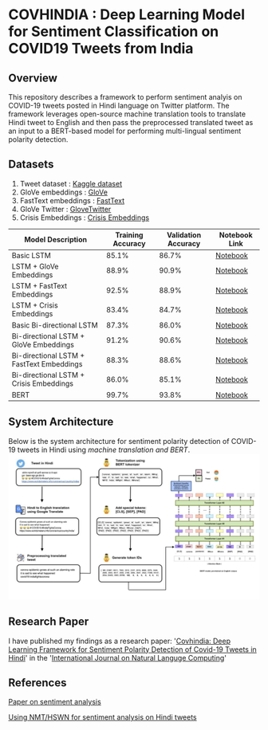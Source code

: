 # COVHINDIA : Deep Learning Model for Sentiment Classification on COVID19 Tweets from India

## Overview
This repository describes a framework to perform sentiment analyis on COVID-19 tweets posted in Hindi language on Twitter platform. The framework leverages open-source machine translation tools to translate Hindi tweet to English and then pass the preprocessed translated tweet as an input to a BERT-based model for performing multi-lingual sentiment polarity detection. 

## Datasets
1. Tweet dataset : [Kaggle dataset](https://www.kaggle.com/surajkum1198/twitterdata)
2. GloVe embeddings : [GloVe](https://www.kaggle.com/rtatman/glove-global-vectors-for-word-representation)
3. FastText embeddings : [FastText](https://www.kaggle.com/vsmolyakov/fasttext)
4. GloVe Twitter : [GloveTwitter](https://www.kaggle.com/bertcarremans/glovetwitter27b100dtxt)
5. Crisis Embeddings : [Crisis Embeddings](https://github.com/CrisisNLP/deep-learning-for-big-crisis-data)


| Model Description                         | Training Accuracy | Validation Accuracy | Notebook Link                                                                                                                                  |
|-------------------------------------------|-------------------|---------------------|------------------------------------------------------------------------------------------------------------------------------------------------|
| Basic LSTM                                | 85.1%             | 86.7%               | [Notebook](https://github.com/purvasingh96/Sentiment-Analysis-via-Deep-Learning-Model/blob/main/covhindia-bi-lstm-glove-fasttext-crisis.ipynb) |
| LSTM + GloVe Embeddings                   | 88.9%             | 90.9%               | [Notebook](https://github.com/purvasingh96/Sentiment-Analysis-via-Deep-Learning-Model/blob/main/covhindia-bi-lstm-glove-fasttext-crisis.ipynb) |
| LSTM + FastText Embeddings                | 92.5%             | 88.9%               | [Notebook](https://github.com/purvasingh96/Sentiment-Analysis-via-Deep-Learning-Model/blob/main/covhindia-bi-lstm-glove-fasttext-crisis.ipynb) |
| LSTM + Crisis Embeddings                  | 83.4%             | 84.7%               | [Notebook](https://github.com/purvasingh96/Sentiment-Analysis-via-Deep-Learning-Model/blob/main/covhindia-bi-lstm-glove-fasttext-crisis.ipynb) |
| Basic Bi-directional LSTM                 | 87.3%             | 86.0%               | [Notebook](https://github.com/purvasingh96/Sentiment-Analysis-via-Deep-Learning-Model/blob/main/covhindia-bi-lstm-glove-fasttext-crisis.ipynb) |
| Bi-directional LSTM + GloVe Embeddings    | 91.2%             | 90.6%               | [Notebook](https://github.com/purvasingh96/Sentiment-Analysis-via-Deep-Learning-Model/blob/main/covhindia-bi-lstm-glove-fasttext-crisis.ipynb) |
| Bi-directional LSTM + FastText Embeddings | 88.3%             | 88.6%               | [Notebook](https://github.com/purvasingh96/Sentiment-Analysis-via-Deep-Learning-Model/blob/main/covhindia-bi-lstm-glove-fasttext-crisis.ipynb) |
| Bi-directional LSTM + Crisis Embeddings   | 86.0%             | 85.1%               | [Notebook](https://github.com/purvasingh96/Sentiment-Analysis-via-Deep-Learning-Model/blob/main/covhindia-bi-lstm-glove-fasttext-crisis.ipynb) |
| BERT                                      | 99.7%             | 93.8%               | [Notebook](https://github.com/purvasingh96/Sentiment-Analysis-via-Deep-Learning-Model/blob/main/covhindia-bert.ipynb)                          |


## System Architecture

Below is the system architecture for sentiment polarity detection of COVID-19 tweets in Hindi using *machine translation and BERT*. <br>
<img src="./img/Covhinida - System Architecture.png"></img>

## Research Paper

I have published my findings as a research paper: '[Covhindia: Deep Learning Framework for Sentiment Polarity Detection of Covid-19 Tweets in Hindi](https://aircconline.com/ijnlc/V9N5/9520ijnlc02.pdf)' in the '[International Journal on Natural Languge Computing](http://airccse.org/journal/ijnlc/index.html)'
## References

[Paper on sentiment analysis](https://ieeexplore.ieee.org/abstract/document/9207881)<br>

[Using NMT/HSWN for sentiment analysis on Hindi tweets](https://github.com/shubham721/Sentiment-Analysis-On-Hindi-Reviews/blob/22026e569c9e92bc7d89a0de3dad82d4b1672525/ResourceBasedSentimentClassification.py)


